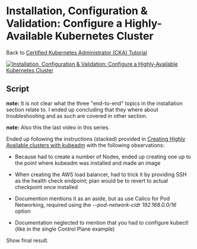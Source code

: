# Installation, Configuration & Validation: Configure a Highly-Available Kubernetes Cluster

Back to [Certified Kubernetes Administrator (CKA) Tutorial](https://github.com/larkintuckerllc/k8s-cka-tutorial)

[![Installation, Configuration & Validation: Configure a Highly-Available Kubernetes Cluster](http://img.youtube.com/vi/XXXXX/0.jpg)]()

## Script

**note:** It is not clear what the three "end-to-end" topics in the installation section relate to.  I ended up concluding that they where about troubleshooting and as such are covered in other section.


**note:** Also this the last video in this series.

Ended up following the instructions (stacked) provided in [Creating Highly Available clusters with kubeadm](https://kubernetes.io/docs/setup/production-environment/tools/kubeadm/high-availability/) with the following observations:

* Because had to create a number of Nodes, ended up creating one up to the point where kubeadm was installed and made an image

* When creating the AWS load balancer, had to trick it by providing SSH as the health check endpoint; plan would be to revert to actual checkpoint once installed

* Documention mentions it as an aside, but as use Calico for Pod Networking, required using the *--pod-network-cidr 192.168.0.0/16* option

* Documentation neglected to mention that you had to configure kubectl (like in the single Control Plane example)

Show final result.
